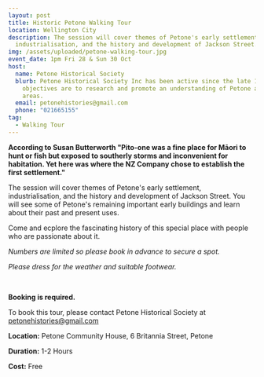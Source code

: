 ```yaml
---
layout: post
title: Historic Petone Walking Tour
location: Wellington City
description: The session will cover themes of Petone's early settlement,
  industrialisation, and the history and development of Jackson Street.
img: /assets/uploaded/petone-walking-tour.jpg
event_date: 1pm Fri 28 & Sun 30 Oct
host:
  name: Petone Historical Society
  blurb: Petone Historical Society Inc has been active since the late 1980s. Its
    objectives are to research and promote an understanding of Petone and nearby
    areas.
  email: petonehistories@gmail.com
  phone: "021665155"
tag:
  - Walking Tour
---
```

**According to Susan Butterworth "Pito-one was a fine place for Māori to hunt or fish but exposed to southerly storms and inconvenient for habitation. Yet here was where the NZ Company chose to establish the first settlement."**

The session will cover themes of Petone's early settlement, industrialisation, and the history and development of Jackson Street. You will see some of Petone's remaining important early buildings and learn about their past and present uses.

Come and ecplore the fascinating history of this special place with people who are passionate about it.

*Numbers are limited so please book in advance to secure a spot.*

*Please dress for the weather and suitable footwear.*

<br>

**Booking is required.**

To book this tour, please contact Petone Historical Society at [petonehistories@gmail.com](mailto:petonehistories@gmail.com)

**Location:** Petone Community House, 6 Britannia Street, Petone

**Duration:** 1-2 Hours

**Cost:** Free